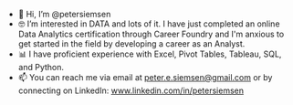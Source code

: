 - 👋 Hi, I’m @petersiemsen 
- 🤓 I’m interested in DATA and lots of it. I have just completed an online Data Analytics certification through Career Foundry 
   and I'm anxious to get started in the field by developing a career as an Analyst. 
- 📊 I have proficient experience with Excel, Pivot Tables, Tableau, SQL, and Python.
- 📫 You can reach me via email at peter.e.siemsen@gmail.com or by connecting on LinkedIn: www.linkedin.com/in/petersiemsen

<!---
petersiemsen/petersiemsen is a ✨ special ✨ repository because its `README.md` (this file) appears on your GitHub profile.
You can click the Preview link to take a look at your changes.
--->
